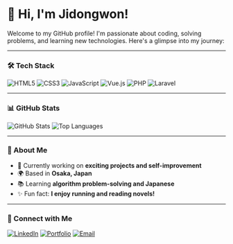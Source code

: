 # 👋 Hi, I'm Jidongwon!

Welcome to my GitHub profile! I'm passionate about coding, solving problems, and learning new technologies. Here's a glimpse into my journey:

---

### 🛠️ Tech Stack
![HTML5](https://img.shields.io/badge/HTML5-E34F26?style=flat-square&logo=html5&logoColor=white)
![CSS3](https://img.shields.io/badge/CSS3-1572B6?style=flat-square&logo=css3&logoColor=white)
![JavaScript](https://img.shields.io/badge/JavaScript-F7DF1E?style=flat-square&logo=javascript&logoColor=black)
![Vue.js](https://img.shields.io/badge/Vue.js-4FC08D?style=flat-square&logo=vue.js&logoColor=white)
![PHP](https://img.shields.io/badge/PHP-777BB4?style=flat-square&logo=php&logoColor=white)
![Laravel](https://img.shields.io/badge/Laravel-FF2D20?style=flat-square&logo=laravel&logoColor=white)

---

### 📊 GitHub Stats
![GitHub Stats](https://github-readme-stats.vercel.app/api?username=Jidongwon&show_icons=true&theme=tokyonight)
![Top Languages](https://github-readme-stats.vercel.app/api/top-langs/?username=Jidongwon&layout=compact&theme=tokyonight)

---

### 🌱 About Me
- 🔭 Currently working on **exciting projects and self-improvement**
- 🌍 Based in **Osaka, Japan**
- 📚 Learning **algorithm problem-solving and Japanese**
- ✨ Fun fact: **I enjoy running and reading novels!**

---

### 🌟 Connect with Me
[![LinkedIn](https://img.shields.io/badge/-LinkedIn-0077B5?style=flat-square&logo=linkedin&logoColor=white)](https://linkedin.com/in/your_link)
[![Portfolio](https://img.shields.io/badge/Portfolio-000000?style=flat-square&logo=About.me&logoColor=white)](https://your_portfolio_link)
[![Email](https://img.shields.io/badge/-Email-D14836?style=flat-square&logo=gmail&logoColor=white)](mailto:your_email@example.com)
